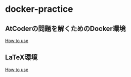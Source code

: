 # docker-practice

## AtCoderの問題を解くためのDocker環境

[How to use](./atcoder/README.md)

## LaTeX環境

[How to use](./latex/README.md)
